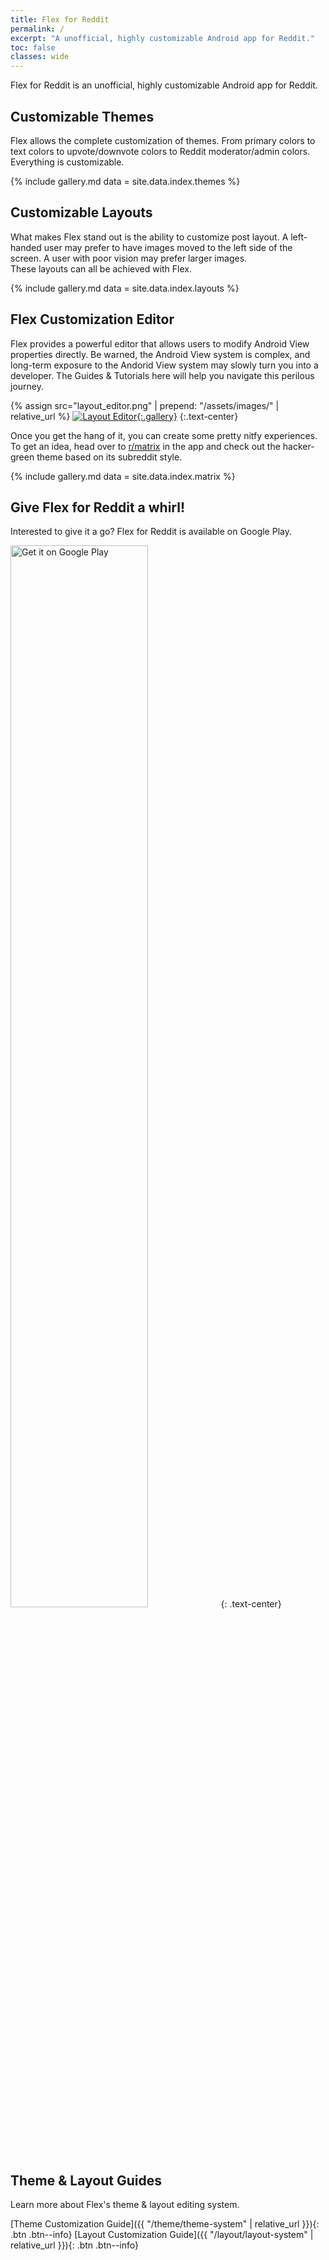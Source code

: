 ```yaml
---
title: Flex for Reddit
permalink: /
excerpt: "A unofficial, highly customizable Android app for Reddit."
toc: false
classes: wide
---
```

Flex for Reddit is an unofficial, highly customizable Android app for Reddit.

## Customizable Themes

Flex allows the complete customization of themes. From primary colors to text colors to upvote/downvote colors to Reddit moderator/admin colors. Everything is customizable.

{% include gallery.md data = site.data.index.themes %}

## Customizable Layouts

What makes Flex stand out is the ability to customize post layout. A left-handed user may prefer to have images moved to the left side of the screen. A user with poor vision may prefer larger images.  
These layouts can all be achieved with Flex.

{% include gallery.md data = site.data.index.layouts %}

## Flex Customization Editor

Flex provides a powerful editor that allows users to modify Android View properties directly. Be warned, the Android View system is complex, and long-term exposure to the Andorid View system may slowly turn you into a developer. The Guides & Tutorials here will help you navigate this perilous journey.

{% assign src="layout_editor.png" | prepend: "/assets/images/" | relative_url %}
[![Layout Editor]({{src}}){:.gallery}]({{src}})
{:.text-center}

Once you get the hang of it, you can create some pretty nitfy experiences. To get an idea, head over to [r/matrix](https://old.reddit.com/r/matrix) in the app and check out the hacker-green theme based on its subreddit style.

{% include gallery.md data = site.data.index.matrix %}

## Give Flex for Reddit a whirl!

Interested to give it a go? Flex for Reddit is available on Google Play.

<a href='https://play.google.com/store/apps/details?id=ai.brownian.flex4reddit'><img width="66%" alt='Get it on Google Play' src='https://play.google.com/intl/en_us/badges/static/images/badges/en_badge_web_generic.png'/></a>
{: .text-center}

## Theme & Layout Guides

Learn more about Flex's theme & layout editing system.

[Theme Customization Guide]({{ "/theme/theme-system" | relative_url }}){: .btn .btn--info}
[Layout Customization Guide]({{ "/layout/layout-system" | relative_url }}){: .btn .btn--info}
